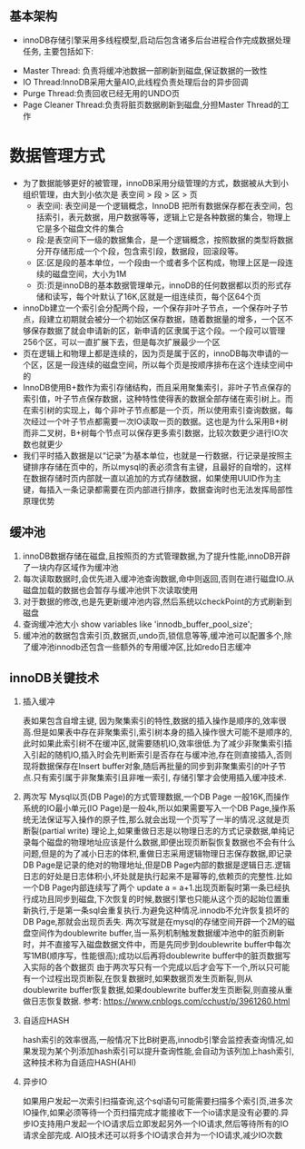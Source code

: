 ## 基本架构
+ innoDB存储引擎采用多线程模型,启动后包含诸多后台进程合作完成数据处理任务, 主要包括如下:
 - Master Thread: 负责将缓冲池数据一部刷新到磁盘,保证数据的一致性
 - IO Thread:InnoDB采用大量AIO,此线程负责处理后台的异步回调
 - Purge Thread:负责回收已经无用的UNDO页
 - Page Cleaner Thread:负责将脏页数据刷新到磁盘,分担Master Thread的工作

# 数据管理方式
+ 为了数据能够更好的被管理，innoDB采用分级管理的方式，数据被从大到小组织管理，由大到小依次是 表空间 > 段 > 区 > 页
    - 表空间: 表空间是一个逻辑概念，InnoDB 把所有数据保存都在表空间，包括索引，表元数据，用户数据等等，逻辑上它是各种数据的集合，物理上它是多个磁盘文件的集合
    - 段:是表空间下一级的数据集合，是一个逻辑概念，按照数据的类型将数据分开存储形成一个个段，包含索引段，数据段，回滚段等。
    - 区:区是段的基本单位，一个段由一个或者多个区构成，物理上区是一段连续的磁盘空间，大小为1M
    - 页:页是innoDB的基本数据管理单元，innoDB的任何数据都以页的形式存储和读写，每个叶默认了16K,区就是一组连续页，每个区64个页
+ innoDb建立一个索引会分配两个段，一个保存非叶子节点，一个保存叶子节点，段建立初期就会被分一个初始区保存数据，随着数据量的增多，一个区不够保存数据了就会申请新的区，新申请的区隶属于这个段。一个段可以管理256个区，可以一直扩展下去，但是每次扩展最少一个区
+ 页在逻辑上和物理上都是连续的，因为页是属于区的，innoDB每次申请的一个区，区是一段连续的磁盘空间，所以每个页是按顺序排布在这个连续空间中的
+ InnoDB使用B+数作为索引存储结构，而且采用聚集索引，非叶子节点保存的索引值，叶子节点保存数据，这种特性使得表的数据全部存储在索引树上。而在索引树的实现上，每个非叶子节点都是一个页，所以使用索引查询数据，每次经过一个叶子节点都需要一次IO读取一页的数据。这也是为什么采用B+树而非二叉树，B+树每个节点可以保存更多索引数据，比较次数更少进行IO次数也就更少
+ 我们平时插入数据是以“记录”为基本单位，也就是一行数据，行记录是按照主键排序存储在页中的，所以mysql的表必须含有主键，且最好的自增的，这样在数据存储时页内部就一直以追加的方式存储数据，如果使用UUID作为主键，每插入一条记录都需要在页内部进行排序，数据查询时也无法发挥局部性原理优势

## 缓冲池
1. innoDB数据存储在磁盘,且按照页的方式管理数据,为了提升性能,innoDB开辟了一块内存区域作为缓冲池
2. 每次读取数据时,会优先进入缓冲池查询数据,命中则返回,否则在进行磁盘IO.从磁盘加载的数据也会暂存与缓冲池供下次读取使用
3. 对于数据的修改,也是先更新缓冲池内容,然后系统以checkPoint的方式刷新到磁盘
4. 查询缓冲池大小 show variables like 'innodb_buffer_pool_size';
5. 缓冲池的数据包含索引页,数据页,undo页,锁信息等等,缓冲池可以配置多个,除了缓冲池innodb还包含一些额外的专用缓冲区,比如redo日志缓冲

## innoDB关键技术
1. 插入缓冲
    
    表如果包含自增主键, 因为聚集索引的特性,数据的插入操作是顺序的,效率很高.但是如果表中存在非聚集索引,索引树本身的插入操作很大可能不是顺序的,此时如果此索引树不在缓冲区,就需要随机IO,效率很低.为了减少非聚集索引插入引起的随机IO,插入时会先判断索引是否存在与缓冲池,存在则直接插入,否则现将数据保存在Insert buffer对象,随后再批量的同步到非聚集索引的叶子节点.只有索引属于非聚集索引且非唯一索引, 存储引擎才会使用插入缓冲技术.

2. 两次写
    Mysql以页(DB Page)的方式管理数据,一个DB Page 一般16K,而操作系统的IO最小单元(IO Page)是一般4k,所以如果需要写入一个DB Page,操作系统无法保证写入操作的原子性,那么就会出现一个页写了一半的情况.这就是页断裂(partial write)
    理论上,如果重做日志是以物理日志的方式记录数据,单纯记录每个磁盘的物理地址应该是什么数据,即便出现页断裂恢复数据也不会有什么问题,但是的为了减小日志的体积,重做日志采用逻辑物理日志保存数据,即记录DB Page是记录的绝对的物理地址,但是DB Page内部的数据是逻辑日志.逻辑日志的好处是日志体积小,坏处就是执行起来不是幂等的,依赖页的完整性.比如一个DB Page内部连续写了两个 update a = a+1.出现页断裂时第一条已经执行成功且同步到磁盘,下次恢复的时候,数据引擎也只能从这个页的起始位置重新执行,于是第一条sql会重复执行.为避免这种情况.innodb不允许恢复损坏的DB Page,那就会出现页丢失.
    两次写就是在mysql的存储空间开辟一个2M的磁盘空间作为doublewrite buffer,当一系列机制触发数据缓冲池中的脏页刷新时，并不直接写入磁盘数据文件中，而是先同步到doublewrite buffer中每次写1MB(顺序写，性能很高);成功以后再将doublewrite buffer中的脏页数据写入实际的各个数据页
    由于两次写只有一个完成以后才会写下一个,所以只可能有一个过程出现页断裂,在恢复数据时,如果数据页发生页断裂,则从doublewrite buffer恢复数据,如果doublewrite buffer发生页断裂,则直接从重做日志恢复数据.
    参考:
    https://www.cnblogs.com/cchust/p/3961260.html

3. 自适应HASH
    
    hash索引的效率很高,一般情况下比B树更高,innodb引擎会监控表查询情况,如果发现为某个列添加hash索引可以提升查询性能,会自动为该列加上hash索引,这种技术称为自适应HASH(AHI)

4. 异步IO

    如果用户发起一次索引扫描查询,这个sql语句可能需要扫描多个索引页,进多次IO操作,如果必须等待一个页扫描完成才能接收下一个io请求是没有必要的.异步IO支持用户发起一个IO请求后立即发起另外一个IO请求,然后等待所有的IO请求全部完成.
    AIO技术还可以将多个IO请求合并为一个IO请求,减少IO次数

